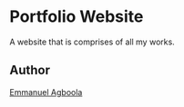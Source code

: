 # Portfolio Website
A website that is comprises of all my works.
## Author

[Emmanuel Agboola](https://twitter.com/Tom_Agboola)
